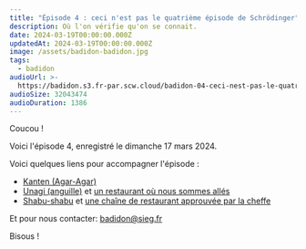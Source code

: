 ```yaml
---
title: "Épisode 4 : ceci n'est pas le quatrième épisode de Schrödinger"
description: Où l'on vérifie qu'on se connait.
date: 2024-03-19T00:00:00.000Z
updatedAt: 2024-03-19T00:00:00.000Z
image: /assets/badidon-badidon.jpg
tags:
  - badidon
audioUrl: >-
  https://badidon.s3.fr-par.scw.cloud/badidon-04-ceci-nest-pas-le-quatrieme-episode-de-schrodinger.mp3
audioSize: 32043474
audioDuration: 1386
---
```


Coucou !

Voici l'épisode 4, enregistré le dimanche 17 mars 2024.

Voici quelques liens pour accompagner l'épisode :

- [Kanten (Agar-Agar)](https://fr.wikipedia.org/wiki/Agar-agar)
- [Unagi (anguille)](<https://fr.wikipedia.org/wiki/Unagi_(cuisine)>) et [un restaurant où nous sommes allés](https://tabelog.com/en/tokyo/A1324/A132401/13003509/)
- [Shabu-shabu](https://fr.wikipedia.org/wiki/Shabu-shabu) et [une chaîne de restaurant approuvée par la cheffe](https://www.onyasai.com/)

Et pour nous contacter: [badidon@sieg.fr](mailto:badidon@sieg.fr)

Bisous !
